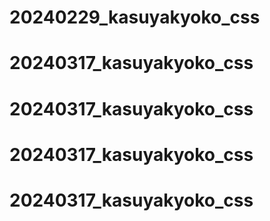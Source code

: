 # 20240229_kasuyakyoko_css
# 20240317_kasuyakyoko_css
# 20240317_kasuyakyoko_css
# 20240317_kasuyakyoko_css
# 20240317_kasuyakyoko_css
